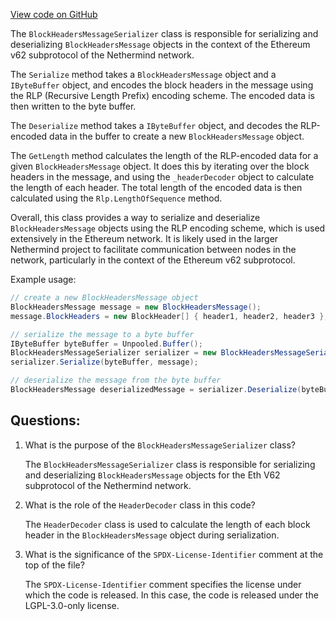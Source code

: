 [View code on GitHub](https://github.com/NethermindEth/nethermind/src/Nethermind/Nethermind.Network/P2P/Subprotocols/Eth/V62/Messages/BlockHeadersMessageSerializer.cs)

The `BlockHeadersMessageSerializer` class is responsible for serializing and deserializing `BlockHeadersMessage` objects in the context of the Ethereum v62 subprotocol of the Nethermind network. 

The `Serialize` method takes a `BlockHeadersMessage` object and a `IByteBuffer` object, and encodes the block headers in the message using the RLP (Recursive Length Prefix) encoding scheme. The encoded data is then written to the byte buffer. 

The `Deserialize` method takes a `IByteBuffer` object, and decodes the RLP-encoded data in the buffer to create a new `BlockHeadersMessage` object. 

The `GetLength` method calculates the length of the RLP-encoded data for a given `BlockHeadersMessage` object. It does this by iterating over the block headers in the message, and using the `_headerDecoder` object to calculate the length of each header. The total length of the encoded data is then calculated using the `Rlp.LengthOfSequence` method. 

Overall, this class provides a way to serialize and deserialize `BlockHeadersMessage` objects using the RLP encoding scheme, which is used extensively in the Ethereum network. It is likely used in the larger Nethermind project to facilitate communication between nodes in the network, particularly in the context of the Ethereum v62 subprotocol. 

Example usage:

```csharp
// create a new BlockHeadersMessage object
BlockHeadersMessage message = new BlockHeadersMessage();
message.BlockHeaders = new BlockHeader[] { header1, header2, header3 };

// serialize the message to a byte buffer
IByteBuffer byteBuffer = Unpooled.Buffer();
BlockHeadersMessageSerializer serializer = new BlockHeadersMessageSerializer();
serializer.Serialize(byteBuffer, message);

// deserialize the message from the byte buffer
BlockHeadersMessage deserializedMessage = serializer.Deserialize(byteBuffer);
```
## Questions: 
 1. What is the purpose of the `BlockHeadersMessageSerializer` class?
    
    The `BlockHeadersMessageSerializer` class is responsible for serializing and deserializing `BlockHeadersMessage` objects for the Eth V62 subprotocol of the Nethermind network.

2. What is the role of the `HeaderDecoder` class in this code?
    
    The `HeaderDecoder` class is used to calculate the length of each block header in the `BlockHeadersMessage` object during serialization.

3. What is the significance of the `SPDX-License-Identifier` comment at the top of the file?
    
    The `SPDX-License-Identifier` comment specifies the license under which the code is released. In this case, the code is released under the LGPL-3.0-only license.